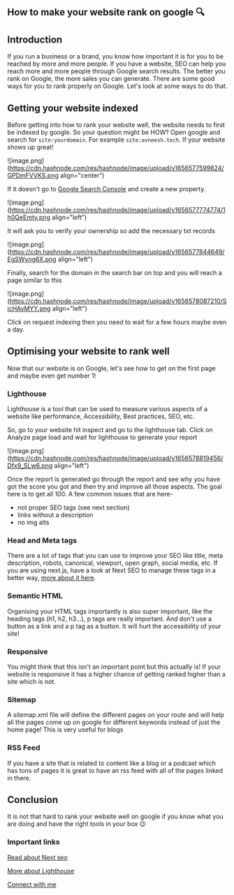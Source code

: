 ## How to make your website rank on google 🔍

## Introduction

If you run a business or a brand, you know how important it is for you to be reached by more and more people. If you have a website, SEO can help you reach more and more people through Google search results. The better you rank on Google, the more sales you can generate. There are some good ways for you to rank properly on Google. Let's look at some ways to do that.

## Getting your website indexed

Before getting into how to rank your website well, the website needs to first be indexed by google. So your question might be HOW? Open google and search for `site:yourdomain`. For example `site:avneesh.tech`. If your website shows up great!

![image.png](https://cdn.hashnode.com/res/hashnode/image/upload/v1656577599824/GPDmFVVKS.png align="center")

If it doesn't go to [Google Search Console](https://search.google.com/search-console/about) and create a new property.

![image.png](https://cdn.hashnode.com/res/hashnode/image/upload/v1656577774774/1h0QeEmty.png align="left")

It will ask you to verify your ownership so add the necessary txt records

![image.png](https://cdn.hashnode.com/res/hashnode/image/upload/v1656577844649/EgSWyng6X.png align="left")


Finally, search for the domain in the search bar on top and you will reach a page similar to this

![image.png](https://cdn.hashnode.com/res/hashnode/image/upload/v1656578087210/SicHAvMYY.png align="left")

Click on request indexing then you need to wait for a few hours maybe even a day.


## Optimising your website to rank well

Now that our website is on Google, let's see how to get on the first page and maybe even get number 1!


### Lighthouse

Lighthouse is a tool that can be used to measure various aspects of a website like performance, Accessibility, Best practices, SEO, etc.

So, go to your website hit inspect and go to the lighthouse tab. Click on Analyze page load and wait for lighthouse to generate your report

![image.png](https://cdn.hashnode.com/res/hashnode/image/upload/v1656578819456/Dfx9_SLw6.png align="left")

Once the report is generated go through the report and see why you have got the score you got and then try and improve all those aspects. The goal here is to get all 100. A few common issues that are here-

- not proper SEO tags (see next section)
- links without a description
- no img alts

### Head and Meta tags

There are a lot of tags that you can use to improve your SEO like title, meta description, robots, canonical, viewport, open graph, social media, etc. If you are using next.js, have a look at Next SEO to manage these tags in a better way, [more about it here](https://blog.avneesh.tech/next-seo-a-better-way-to-manage-seo-for-nextjs).

### Semantic HTML
Organising your HTML tags importantly is also super important, like the heading tags (h1, h2, h3...), p tags are really important. And don't use a button as a link and a p tag as a button. It will hurt the accessibility of your site!

### Responsive
You might think that this isn't an important point but this actually is! If your website is responsive it has a higher chance of getting ranked higher than a site which is not.

### Sitemap
A sitemap.xml file will define the different pages on your route and will help all the pages come up on google for different keywords instead of just the home page! This is very useful for blogs

### RSS Feed

If you have a site that is related to content like a blog or a podcast which has tons of pages it is great to have an rss feed with all of the pages linked in there.


## Conclusion

It is not that hard to rank your website well on google if you know what you are doing and have the right tools in your box 😉

### Important links

[Read about Next seo](https://blog.avneesh.tech/next-seo-a-better-way-to-manage-seo-for-nextjs)

[More about Lighthouse](https://web.dev/lighthouse-seo)

[Connect with me](https://avneesh.tech)